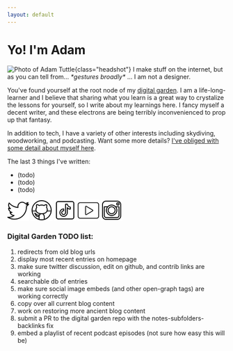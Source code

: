 ```yaml
---
layout: default
---
```


# Yo! I'm Adam

![Photo of Adam Tuttle][gravatar]{class="headshot"} I make stuff on the internet, but as you can tell from... _\*gestures broadly\*_ ... I am not a designer.

You've found yourself at the root node of my [digital garden](/notes). I am a life-long-learner and I believe that sharing what you learn is a great way to crystalize the lessons for yourself, so I write about my learnings here. I fancy myself a decent writer, and these electrons are being terribly inconvenienced to prop up that fantasy.

In addition to tech, I have a variety of other interests including skydiving, woodworking, and podcasting. Want some more details? [I've obliged with some detail about myself here](/notes/2021/about-me/).

The last 3 things I've written:

- (todo)
- (todo)
- (todo)

[![My Twitter account](/assets/icons8-twitter-50.png)][twitter]
[![My GitHub account](/assets/icons8-github-50.png)][github]
[![My TikTok account](/assets/icons8-tiktok-50.png)][tiktok]
[![My YouTube account](/assets/icons8-youtube-49.png)][youtube]
[![My Instagram account](/assets/icons8-instagram-old-50.png)][instagram]

### Digital Garden TODO list:

1. redirects from old blog urls
1. display most recent entries on homepage
1. make sure twitter discussion, edit on github, and contrib links are working
1. searchable db of entries
1. make sure social image embeds (and other open-graph tags) are working correctly
1. copy over all current blog content
1. work on restoring more ancient blog content
1. submit a PR to the digital garden repo with the notes-subfolders-backlinks fix
1. embed a playlist of recent podcast episodes (not sure how easy this will be)

[gravatar]: https://www.gravatar.com/avatar/c9e260373387e72ce020928a3a546ec5?rating=G&size=200&default=mm
[garden]: /notes/digital-garden
[twitter]: https://twitter.com/adamtuttle
[github]: https://github.com/atuttle
[tiktok]: https://tiktok.com/@planespooppeople
[youtube]: https://www.youtube.com/c/AdamTuttle/videos
[instagram]: https://www.instagram.com/alteregowoodworks/
